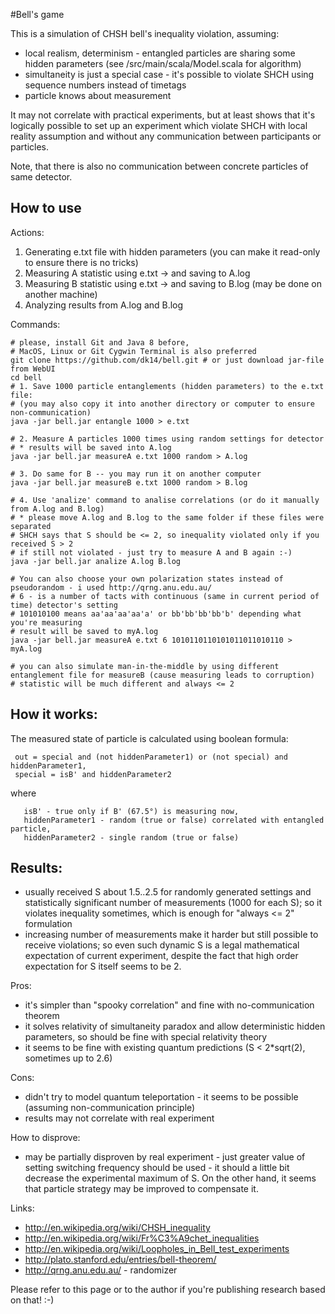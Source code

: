#Bell's game

This is a simulation of CHSH bell's inequality violation, assuming:

- local realism, determinism - entangled particles are sharing some hidden parameters (see /src/main/scala/Model.scala for algorithm)
- simultaneity is just a special case - it's possible to violate SHCH using sequence numbers instead of timetags
- particle knows about measurement

It may not correlate with practical experiments, but at least shows that it's logically possible to set up an experiment which violate SHCH with local reality assumption and without any communication between participants or particles.

Note, that there is also no communication between concrete particles of same detector.

## How to use

Actions:

1. Generating e.txt file with hidden parameters (you can make it read-only to ensure there is no tricks)
2. Measuring A statistic using e.txt -> and saving to A.log
3. Measuring B statistic using e.txt -> and saving to B.log (may be done on another machine)
4. Analyzing results from A.log and B.log

Commands:

    # please, install Git and Java 8 before, 
    # MacOS, Linux or Git Cygwin Terminal is also preferred
    git clone https://github.com/dk14/bell.git # or just download jar-file from WebUI
    cd bell
    # 1. Save 1000 particle entanglements (hidden parameters) to the e.txt file:
    # (you may also copy it into another directory or computer to ensure non-communication)
    java -jar bell.jar entangle 1000 > e.txt 
    
    # 2. Measure A particles 1000 times using random settings for detector
    # * results will be saved into A.log
    java -jar bell.jar measureA e.txt 1000 random > A.log
    
    # 3. Do same for B -- you may run it on another computer
    java -jar bell.jar measureB e.txt 1000 random > B.log
    
    # 4. Use 'analize' command to analise correlations (or do it manually from A.log and B.log)
    # * please move A.log and B.log to the same folder if these files were separated  
    # SHCH says that S should be <= 2, so inequality violated only if you received S > 2
    # if still not violated - just try to measure A and B again :-)
    java -jar bell.jar analize A.log B.log
    
    # You can also choose your own polarization states instead of pseudorandom - i used http://qrng.anu.edu.au/
    # 6 - is a number of tacts with continuous (same in current period of time) detector's setting
    # 101010100 means aa'aa'aa'aa'a' or bb'bb'bb'bb'b' depending what you're measuring
    # result will be saved to myA.log
    java -jar bell.jar measureA e.txt 6 1010110110101011011010110 > myA.log
    
    # you can also simulate man-in-the-middle by using different entanglement file for measureB (cause measuring leads to corruption)
    # statistic will be much different and always <= 2 

## How it works:

 The measured state of particle is calculated using boolean formula:
 
     out = special and (not hiddenParameter1) or (not special) and hiddenParameter1,
     special = isB' and hiddenParameter2
 
 where 
 
       isB' - true only if B' (67.5°) is measuring now,
       hiddenParameter1 - random (true or false) correlated with entangled particle,
       hiddenParameter2 - single random (true or false)
       
       

## Results:

- usually received S about 1.5..2.5 for randomly generated settings and statistically significant number of measurements (1000 for each S); so it violates inequality sometimes, which is enough for "always <= 2" formulation
- increasing number of measurements make it harder but still possible to receive violations; so even such dynamic S is a legal mathematical expectation of current experiment, despite the fact that high order expectation for S itself seems to be 2.


Pros:

- it's simpler than "spooky correlation" and fine with no-communication theorem
- it solves relativity of simultaneity paradox and allow deterministic hidden parameters, so should be fine with special relativity theory
- it seems to be fine with existing quantum predictions (S < 2*sqrt(2), sometimes up to 2.6)

Cons:

- didn't try to model quantum teleportation - it seems to be possible (assuming non-communication principle)
- results may not correlate with real experiment

How to disprove:

- may be partially disproven by real experiment - just greater value of setting switching frequency should be used - it should a little bit decrease the experimental maximum of S. On the other hand, it seems that particle strategy may be improved to compensate it.  

Links: 

- http://en.wikipedia.org/wiki/CHSH_inequality
- http://en.wikipedia.org/wiki/Fr%C3%A9chet_inequalities
- http://en.wikipedia.org/wiki/Loopholes_in_Bell_test_experiments
- http://plato.stanford.edu/entries/bell-theorem/
- http://qrng.anu.edu.au/ - randomizer

 
Please refer to this page or to the author if you're publishing research based on that! :-)

